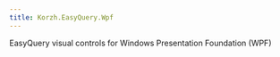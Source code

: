 ```yaml
---
title: Korzh.EasyQuery.Wpf
---
```



EasyQuery visual controls for Windows Presentation Foundation (WPF)